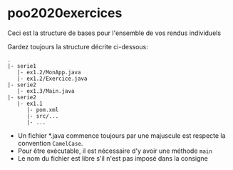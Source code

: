 # poo2020exercices

Ceci est la structure de bases pour l'ensemble de vos rendus individuels

Gardez toujours la structure décrite ci-dessous:

```
.
|- serie1
   |- ex1.2/MonApp.java
   |- ex1.2/Exercice.java
|- serie2
   |- ex1.3/Main.java
|- serie2
   |- ex1.1
      |- pom.xml
      |- src/...
      |- ...
```

- Un fichier *.java commence toujours par une majuscule est respecte la convention `CamelCase`.
- Pour être exécutable, il est nécessaire d'y avoir une méthode `main`
- Le nom du fichier est libre s'il n'est pas imposé dans la consigne